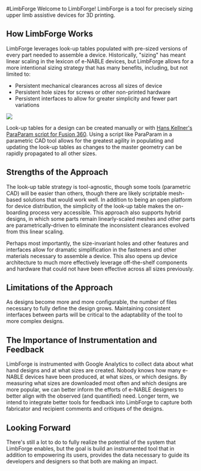 #LimbForge
Welcome to LimbForge!  LimbForge is a tool for precisely sizing upper limb assistive devices for 3D printing.  

## How LimbForge Works
LimbForge leverages look-up tables populated with pre-sized versions of every part needed to assemble a device.  Historically, "sizing" has meant linear scaling in the lexicon of e-NABLE devices, but LimbForge allows for a more intentional sizing strategy that has many benefits, including, but not limited to:
* Persistent mechanical clearances across all sizes of device
* Persistent hole sizes for screws or other non-printed hardware
* Persistent interfaces to allow for greater simplicity and fewer part variations

![](https://github.com/e-nable/LimbForge/blob/gh-pages/img/documentation/fusion_params.png)

Look-up tables for a design can be created manually or with [Hans Kellner's ParaParam script for Fusion 360](https://github.com/hanskellner/Fusion360ParaParam).  Using a script like ParaParam in a parametric CAD tool allows for the greatest agility in populating and updating the look-up tables as changes to the master geometry can be rapidly propagated to all other sizes.  

## Strengths of the Approach
The look-up table strategy is tool-agnostic, though some tools (parametric CAD) will be easier than others, though there are likely scriptable mesh-based solutions that would work well.  In addition to being an open platform for device distribution, the simplicity of the look-up table makes the on-boarding process very accessible.  This approach also supports hybrid designs, in which some parts remain linearly-scaled meshes and other parts are parametrically-driven to eliminate the inconsistent clearances evolved from this linear scaling.  

Perhaps most importantly, the size-invariant holes and other features and interfaces allow for dramatic simplification in the fasteners and other materials necessary to assemble a device.  This also opens up device architecture to much more effectively leverage off-the-shelf components and hardware that could not have been effective across all sizes previously.  

## Limitations of the Approach
As designs become more and more configurable, the number of files necessary to fully define the design grows. Maintaining consistent interfaces between parts will be critical to the adaptability of the tool to more complex designs.

## The Importance of Instrumentation and Feedback
LimbForge is instrumented with Google Analytics to collect data about what hand designs and at what sizes are created.  Nobody knows how many e-NABLE devices have been produced, at what sizes, or which designs.  By measuring what sizes are downloaded most often and which designs are more popular, we can better inform the efforts of e-NABLE designers to better align with the observed (and quantified) need.  Longer term, we intend to integrate better tools for feedback into LimbForge to capture both fabricator and recipient comments and critiques of the designs.

## Looking Forward
There's still a lot to do to fully realize the potential of the system that LimbForge enables, but the goal is build an instrumented tool that in addition to empowering its users, provides the data necessary to guide its developers and designers so that both are making an impact.